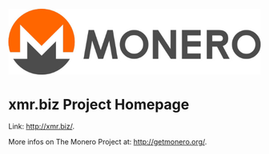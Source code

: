 ![Logo](https://raw.githubusercontent.com/xmr23/commons.xmr.biz/gh-pages/Graphics/Logos-and-Buttons/monero-logo-685x185px.jpg)

xmr.biz Project Homepage
==
Link: http://xmr.biz/.

More infos on The Monero Project at: http://getmonero.org/.

